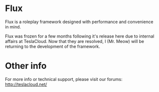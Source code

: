 # Flux
Flux is a roleplay framework designed with performance and convenience in mind.

Flux was frozen for a few months following it's release here due to internal affairs at TeslaCloud. Now that they are resolved, I (Mr. Meow) will be returning to the development of the framework.

# Other info
For more info or technical support, please visit our forums: http://teslacloud.net/
